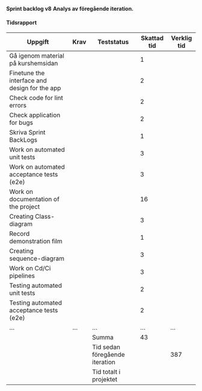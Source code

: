 **Sprint backlog v8**
**Analys av föregående iteration.**


#### Tidsrapport

| Uppgift                                            | Krav                  | Teststatus                              | Skattad tid | Verklig tid |
|----------------------------------------------------|-----------------------|-----------------------------------------|-------------|-------------|
| Gå igenom material på kurshemsidan                 |                       |                                         | 1           |            |
| Finetune the interface and design for the app      |                       |                                         | 2           |             |
| Check code for lint errors                         |                       |                                         | 2           |             |
| Check application for bugs                         |                       |                                         | 2           |             |
| Skriva Sprint BackLogs                             |                       |                                         | 1           |             |
| Work on automated unit tests                       |                       |                                         |   3          |             |
| Work on automated acceptance tests (e2e)           |                       |                                         |    3        |             |
| Work on documentation of the project               |                       |                                         |    16       |             |
| Creating Class-diagram                             |                       |                                         |    3        |             |
| Record demonstration film                          |                       |                                         |    1        |             |
| Creating sequence-diagram                          |                       |                                         |    3        |             |
| Work on  Cd/Ci pipelines                           |                       |                                         |    3        |             |
| Testing automated unit tests                       |                       |                                           |    2        |             |
| Testing automated acceptance tests (e2e)           |                       |                                           |    2        |             |
| …                                                  | …                     | …                                       | …            | …          |
|                                                    |                       | Summa                                   |       43    |           |
|                                                    |                       | Tid sedan föregående iteration          |             |         387 |
|                                                    |                       | Tid totalt i projektet                  |             |             |